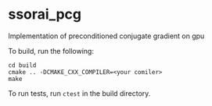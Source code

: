 # ssorai_pcg
Implementation of preconditioned conjugate gradient on gpu

To build, run the following:

```mkdir -p build bin
cd build
cmake .. -DCMAKE_CXX_COMPILER=<your comiler>
make
```

To run tests, run `ctest` in the build directory.
